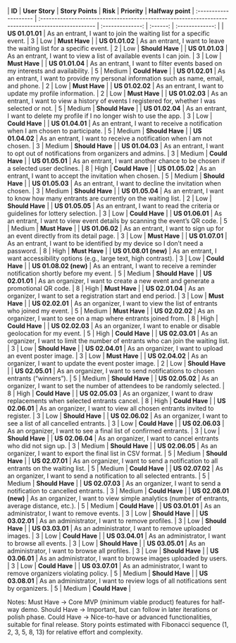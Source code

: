 | **ID**                | **User Story**                                                                                     | **Story Points** |  **Risk** |   **Priority**  | **Halfway point** 
| :-------------------- | :------------------------------------------------------------------------------------------------- | :--------------: | :------: | :-------------: | 
| **US 01.01.01**       | As an entrant, I want to join the waiting list for a specific event.                               |         3        |    Low   |  **Must Have**  |
| **US 01.01.02**       | As an entrant, I want to leave the waiting list for a specific event.                              |         2        |    Low   | **Should Have** |
| **US 01.01.03**       | As an entrant, I want to view a list of available events I can join.                               |         3        |    Low   |  **Must Have**  |
| **US 01.01.04**       | As an entrant, I want to filter events based on my interests and availability.                     |         5        |  Medium  |  **Could Have** |
| **US 01.02.01**       | As an entrant, I want to provide my personal information such as name, email, and phone.           |         2        |    Low   |  **Must Have**  |
| **US 01.02.02**       | As an entrant, I want to update my profile information.                                            |         2        |    Low   |  **Must Have**  |
| **US 01.02.03**       | As an entrant, I want to view a history of events I registered for, whether I was selected or not. |         5        |  Medium  | **Should Have** |
| **US 01.02.04**       | As an entrant, I want to delete my profile if I no longer wish to use the app.                     |         3        |    Low   |  **Could Have** |
| **US 01.04.01**       | As an entrant, I want to receive a notification when I am chosen to participate.                   |         5        |  Medium  | **Should Have** |
| **US 01.04.02**       | As an entrant, I want to receive a notification when I am not chosen.                              |         3        |  Medium  | **Should Have** |
| **US 01.04.03**       | As an entrant, I want to opt out of notifications from organizers and admins.                      |         3        |  Medium  |  **Could Have** |
| **US 01.05.01**       | As an entrant, I want another chance to be chosen if a selected user declines.                     |         8        |   High   |  **Could Have** |
| **US 01.05.02**       | As an entrant, I want to accept the invitation when chosen.                                        |         5        |  Medium  | **Should Have** |
| **US 01.05.03**       | As an entrant, I want to decline the invitation when chosen.                                       |         3        |  Medium  | **Should Have** |
| **US 01.05.04**       | As an entrant, I want to know how many entrants are currently on the waiting list.                 |         2        |    Low   | **Should Have** |
| **US 01.05.05**       | As an entrant, I want to read the criteria or guidelines for lottery selection.                    |         3        |    Low   |  **Could Have** |
| **US 01.06.01**       | As an entrant, I want to view event details by scanning the event’s QR code.                       |         5        |  Medium  |  **Must Have**  |
| **US 01.06.02**       | As an entrant, I want to sign up for an event directly from its detail page.                       |         3        |    Low   |  **Must Have**  |
| **US 01.07.01**       | As an entrant, I want to be identified by my device so I don’t need a password.                    |         8        |   High   |  **Must Have**  |
| **US 01.08.01 (new)** | As an entrant, I want accessibility options (e.g., large text, high contrast).                     |         3        |    Low   |  **Could Have** |
| **US 01.08.02 (new)** | As an entrant, I want to receive a reminder notification shortly before my event.                  |         5        |  Medium  | **Should Have** |
| **US 02.01.01**       | As an organizer, I want to create a new event and generate a promotional QR code.                  |         8        |   High   |  **Must Have**  |
| **US 02.01.04**       | As an organizer, I want to set a registration start and end period.                                |         3        |    Low   |  **Must Have**  |
| **US 02.02.01**       | As an organizer, I want to view the list of entrants who joined my event.                          |         5        |  Medium  |  **Must Have**  |
| **US 02.02.02**       | As an organizer, I want to see on a map where entrants joined from.                                |         8        |   High   |  **Could Have** |
| **US 02.02.03**       | As an organizer, I want to enable or disable geolocation for my event.                             |         5        |   High   |  **Could Have** |
| **US 02.03.01**       | As an organizer, I want to limit the number of entrants who can join the waiting list.             |         3        |    Low   | **Should Have** |
| **US 02.04.01**       | As an organizer, I want to upload an event poster image.                                           |         3        |    Low   |  **Must Have**  |
| **US 02.04.02**       | As an organizer, I want to update the event poster image.                                          |         2        |    Low   | **Should Have** |
| **US 02.05.01**       | As an organizer, I want to send notifications to chosen entrants (“winners”).                      |         5        |  Medium  | **Should Have** |
| **US 02.05.02**       | As an organizer, I want to set the number of attendees to be randomly selected.                    |         8        |   High   |  **Could Have** |
| **US 02.05.03**       | As an organizer, I want to draw replacements when selected entrants cancel.                        |         8        |   High   |  **Could Have** |
| **US 02.06.01**       | As an organizer, I want to view all chosen entrants invited to register.                           |         3        |    Low   | **Should Have** |
| **US 02.06.02**       | As an organizer, I want to see a list of all cancelled entrants.                                   |         3        |    Low   |  **Could Have** |
| **US 02.06.03**       | As an organizer, I want to see a final list of confirmed entrants.                                 |         3        |    Low   | **Should Have** |
| **US 02.06.04**       | As an organizer, I want to cancel entrants who did not sign up.                                    |         3        |  Medium  | **Should Have** |
| **US 02.06.05**       | As an organizer, I want to export the final list in CSV format.                                    |         5        |  Medium  | **Should Have** |
| **US 02.07.01**       | As an organizer, I want to send a notification to all entrants on the waiting list.                |         5        |  Medium  |  **Could Have** |
| **US 02.07.02**       | As an organizer, I want to send a notification to all selected entrants.                           |         5        |  Medium  | **Should Have** |
| **US 02.07.03**       | As an organizer, I want to send a notification to cancelled entrants.                              |         3        |  Medium  |  **Could Have** |
| **US 02.08.01 (new)** | As an organizer, I want to view simple analytics (number of entrants, average distance, etc.).     |         5        |  Medium  |  **Could Have** |
| **US 03.01.01**       | As an administrator, I want to remove events.                                                      |         3        |    Low   | **Should Have** |
| **US 03.02.01**       | As an administrator, I want to remove profiles.                                                    |         3        |    Low   | **Should Have** |
| **US 03.03.01**       | As an administrator, I want to remove uploaded images.                                             |         3        |    Low   |  **Could Have** |
| **US 03.04.01**       | As an administrator, I want to browse all events.                                                  |         3        |    Low   | **Should Have** |
| **US 03.05.01**       | As an administrator, I want to browse all profiles.                                                |         3        |    Low   | **Should Have** |
| **US 03.06.01**       | As an administrator, I want to browse images uploaded by users.                                    |         3        |    Low   |  **Could Have** |
| **US 03.07.01**       | As an administrator, I want to remove organizers violating policy.                                 |         5        |  Medium  | **Should Have** |
| **US 03.08.01**       | As an administrator, I want to review logs of all notifications sent by organizers.                |         5        |  Medium  |  **Could Have** |

Notes:
Must Have → Core MVP (minimum viable product) features for half-way demo.
Should Have → Important, but can follow in later iterations or polish phase.
Could Have → Nice-to-have or advanced functionalities, suitable for final release.
Story points estimated with Fibonacci sequence (1, 2, 3, 5, 8, 13) for relative effort and complexity.
